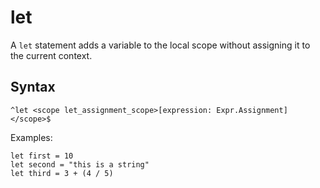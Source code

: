 # let

A `let` statement adds a variable to the local scope without assigning it to the current context.

## Syntax

```
^let <scope let_assignment_scope>[expression: Expr.Assignment]</scope>$
```

Examples:

```
let first = 10
let second = "this is a string"
let third = 3 + (4 / 5)
```
